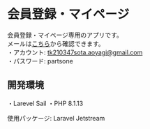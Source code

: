 # 会員登録・マイページ
会員登録・マイページ専用のアプリです。<br>
メールは<a href="https://mailtrap.io/">こちら</a>から確認できます。<br>
・アカウント: tk210347sota.aoyagi@gmail.com<br>
・パスワード: partsone
## 開発環境
・Larevel Sail
・PHP 8.1.13

使用パッケージ: Laravel Jetstream

